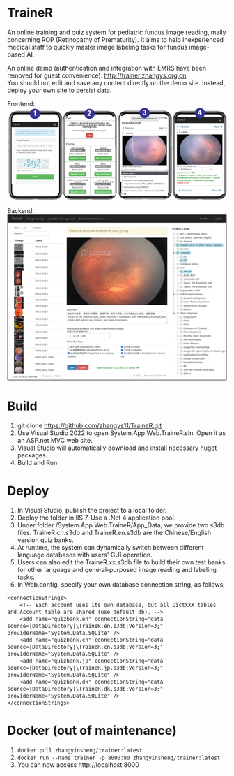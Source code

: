 # TraineR

An online training and quiz system for pediatric fundus image reading, maily concerning ROP (Retinopathy of Prematurity). 
It aims to help inexperienced medical staff to quickly master image labeling tasks for fundus image-based AI.     

An online demo (authentication and integration with EMRS have been removed for guest convenience): 
http://trainer.zhangys.org.cn   
You should not edit and save any content directly on the demo site. Instead, deploy your own site to persist data. 

Frontend:   
<img src="front.jpg" />

Backend:   
<img src="back.jpg" />

# Build

1. git clone https://github.com/zhangys11/TraineR.git
2. Use Visual Studio 2022 to open System.App.Web.TraineR.sln. Open it as an ASP.net MVC web site.
3. Visual Studio will automatically download and install necessary nuget packages.
4. Build and Run

# Deploy

1. In Visual Studio, publish the project to a local folder.
2. Deploy the folder in IIS 7. Use a .Net 4 application pool.  
3. Under folder /System.App.Web.TraineR/App_Data, we provide two s3db files. TraineR.cn.s3db and TraineR.en.s3db are the Chinese/English version quiz banks. 
4. At runtime, the system can dynamically switch between different language databases with users' GUI operation.
5. Users can also edit the TraineR.xx.s3db file to build their own test banks for other language and general-purposed image reading and labeling tasks.   
6. In Web.config, specify your own database connection string, as follows,  

```
<connectionStrings>
	<!-- Each account uses its own database, but all DictXXX tables and Account table are shared (use default db). -->
	<add name="quizbank.en" connectionString="data source=|DataDirectory|\TraineR.en.s3db;Version=3;" providerName="System.Data.SQLite" />
	<add name="quizbank.cn" connectionString="data source=|DataDirectory|\TraineR.cn.s3db;Version=3;" providerName="System.Data.SQLite" />
	<add name="quizbank.jp" connectionString="data source=|DataDirectory|\TraineR.jp.s3db;Version=3;" providerName="System.Data.SQLite" />
	<add name="quizbank.dk" connectionString="data source=|DataDirectory|\TraineR.dk.s3db;Version=3;" providerName="System.Data.SQLite" />
</connectionStrings>
```

# Docker (out of maintenance)

1. `docker pull zhangyinsheng/trainer:latest`  
2. `docker run --name trainer -p 8000:80 zhangyinsheng/trainer:latest`  
3. You can now access http://localhost:8000
